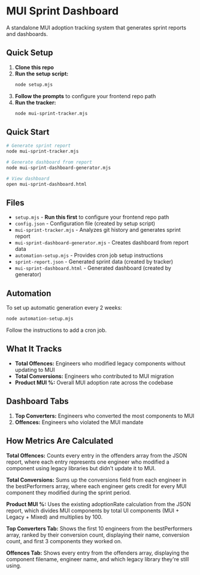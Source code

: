# MUI Sprint Dashboard

A standalone MUI adoption tracking system that generates sprint reports and dashboards.

## Quick Setup

1. **Clone this repo**
2. **Run the setup script:**
   ```bash
   node setup.mjs
   ```
3. **Follow the prompts** to configure your frontend repo path
4. **Run the tracker:**
   ```bash
   node mui-sprint-tracker.mjs
   ```

## Quick Start

```bash
# Generate sprint report
node mui-sprint-tracker.mjs

# Generate dashboard from report
node mui-sprint-dashboard-generator.mjs

# View dashboard
open mui-sprint-dashboard.html
```

## Files

- `setup.mjs` - **Run this first** to configure your frontend repo path
- `config.json` - Configuration file (created by setup script)
- `mui-sprint-tracker.mjs` - Analyzes git history and generates sprint report
- `mui-sprint-dashboard-generator.mjs` - Creates dashboard from report data
- `automation-setup.mjs` - Provides cron job setup instructions
- `sprint-report.json` - Generated sprint data (created by tracker)
- `mui-sprint-dashboard.html` - Generated dashboard (created by generator)

## Automation

To set up automatic generation every 2 weeks:

```bash
node automation-setup.mjs
```

Follow the instructions to add a cron job.

## What It Tracks

- **Total Offences:** Engineers who modified legacy components without updating to MUI
- **Total Conversions:** Engineers who contributed to MUI migration
- **Product MUI %:** Overall MUI adoption rate across the codebase

## Dashboard Tabs

1. **Top Converters:** Engineers who converted the most components to MUI
2. **Offences:** Engineers who violated the MUI mandate

## How Metrics Are Calculated

**Total Offences:** Counts every entry in the offenders array from the JSON report, where each entry represents one engineer who modified a component using legacy libraries but didn't update it to MUI.

**Total Conversions:** Sums up the conversions field from each engineer in the bestPerformers array, where each engineer gets credit for every MUI component they modified during the sprint period.

**Product MUI %:** Uses the existing adoptionRate calculation from the JSON report, which divides MUI components by total UI components (MUI + Legacy + Mixed) and multiplies by 100.

**Top Converters Tab:** Shows the first 10 engineers from the bestPerformers array, ranked by their conversion count, displaying their name, conversion count, and first 3 components they worked on.

**Offences Tab:** Shows every entry from the offenders array, displaying the component filename, engineer name, and which legacy library they're still using.
